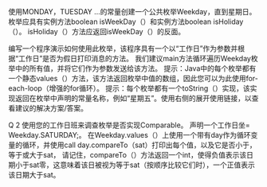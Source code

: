 
使用MONDAY，TUESDAY ...的常量创建一个公共枚举Weekday，直到星期日。
枚举应具有实例方法boolean isWeekDay（）和实例方法boolean isHoliday（）。 
isHoliday（）方法应返回isWeekDay（）的反面。

编写一个程序演示如何使用此枚举，该程序具有一个以“工作日”作为参数并根据“工作日”是否为假日打印消息的方法。
我们建议main方法循环遍历Weekday枚举中的所有值，并将它们作为参数发送给该方法。
提示：Java中的每个枚举都有一个静态values（）方法，该方法返回枚举中值的数组，因此您可以为此使用for-each-loop（增强的for循环）。
提示：每个枚举都有一个toString（）实现，该实现返回在枚举中声明的常量名称，例如“星期五”。使用右侧的展开使用链接，以查看建议的解决方案/答案。

Q 2
使用您的工作日班来调查枚举是否实现Comparable。
声明一个工作日坐= Weekday.SATURDAY;。
在Weekday.values（）上使用一个带有day作为循环变量的循环，并使用call day.compareTo（sat）打印出每个值，以及它是否小于，等于或大于sat，
请记住，compareTo（）方法返回一个int，使得负值表示该日期小于sat零，这意味着该日被视为等于sat（按顺序比较它们时），一个正值表示该日期大于sat。